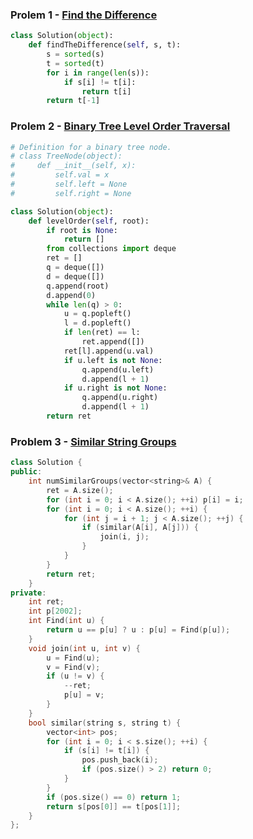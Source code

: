 ### Prolem 1 - [Find the Difference](https://leetcode.com/problems/find-the-difference/description/)
```python
class Solution(object):
    def findTheDifference(self, s, t):
        s = sorted(s)
        t = sorted(t)
        for i in range(len(s)):
            if s[i] != t[i]:
                return t[i]
        return t[-1]
```

### Prolem 2 - [Binary Tree Level Order Traversal](https://leetcode.com/problems/binary-tree-level-order-traversal/description/)
```python
# Definition for a binary tree node.
# class TreeNode(object):
#     def __init__(self, x):
#         self.val = x
#         self.left = None
#         self.right = None

class Solution(object):
    def levelOrder(self, root):
        if root is None:
            return []
        from collections import deque
        ret = []
        q = deque([])
        d = deque([])
        q.append(root)
        d.append(0)
        while len(q) > 0:
            u = q.popleft()
            l = d.popleft()
            if len(ret) == l:
                ret.append([])
            ret[l].append(u.val)
            if u.left is not None:
                q.append(u.left)
                d.append(l + 1)
            if u.right is not None:
                q.append(u.right)
                d.append(l + 1)
        return ret
```

### Problem 3 - [Similar String Groups](https://leetcode.com/problems/similar-string-groups/description/)
```cpp
class Solution {
public:
    int numSimilarGroups(vector<string>& A) {
        ret = A.size();
        for (int i = 0; i < A.size(); ++i) p[i] = i;
        for (int i = 0; i < A.size(); ++i) {
            for (int j = i + 1; j < A.size(); ++j) {
                if (similar(A[i], A[j])) {
                    join(i, j);
                }
            }
        }
        return ret;
    }
private:
    int ret;
    int p[2002];
    int Find(int u) {
        return u == p[u] ? u : p[u] = Find(p[u]);
    }
    void join(int u, int v) {
        u = Find(u);
        v = Find(v);
        if (u != v) {
            --ret;
            p[u] = v;
        }
    }
    bool similar(string s, string t) {
        vector<int> pos;
        for (int i = 0; i < s.size(); ++i) {
            if (s[i] != t[i]) {
                pos.push_back(i);
                if (pos.size() > 2) return 0;
            }
        }
        if (pos.size() == 0) return 1;
        return s[pos[0]] == t[pos[1]];
    }
};
```
